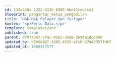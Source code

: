 ```yaml
---
id: 133a948a-1222-4126-b988-bbe15cee2ca1
blueprint: pengantar_ketua_pengadilan
title: 'Hak-Hak Pelapor dan Terlapor'
konten: '<p>Perlu Data.</p>'
template: templates/one
published: true
parent: 8f974347-5fdc-4503-abd0-bb94b1dbd490
updated_by: b508b92f-3365-4525-87cb-07d49957fd67
updated_at: 1660417177
---
```

